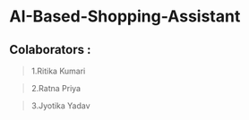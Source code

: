 # AI-Based-Shopping-Assistant

## Colaborators :
>1.Ritika Kumari

>2.Ratna Priya

>3.Jyotika Yadav
